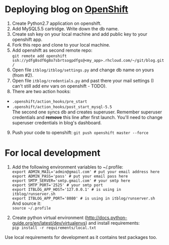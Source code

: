 Deploying blog on [OpenShift](https://www.openshift.com/ "OpenShift")
===========================

1. Create Python2.7 application on openshift.
2. Add MySQL5.5 cartridge. Write down the db name.
3. Create ssh key on your local machine and add public key to your openshift app.
4. Fork this repo and clone to your local machine.
5. Add openshift as second remote repo:<br>
```git remote add openshift ssh://ydfg8sdf6g8o7sbrtsogpdfgs@<my_app>.rhcloud.com/~/git/blog.git/```<br>
6. Open file ```itblog/itblog/settings.py``` and change db name on yours (from #2).
7. Open file ```itblog/credentials.py``` and past there your mail settings (I can't still add env vars on openshift - TODO).
8. There are two action hooks:
 * ```.openshift/action_hooks/pre_start```
 * ```.openshift/action_hooks/post_start_mysql-5.5```<br>
The second one syncs db and creates superuser. Remember superuser credentials and **remove** this line after first launch. You'll need to change superuser credentials in blog's dashboard.
9. Push your code to openshift:
```git push openshift master --force```


For local development
=====================

1. Add the following environment variables to ~/.profile:<br/>
```export ADMIN_MAIL='admin@gmail.com' # put your email address here```<br/>
```export ADMIN_PASS='pass' # put your email pass here```<br/>
```export SMTP_SERVER='smtp.gmail.com' # your smtp here```<br/>
```export SMTP_PORT='2525' # your smtp port```<br/>
```export ITBLOG_APP_HOST='127.0.0.1' # is using in itblog/runserver.sh```<br/>
```export ITBLOG_APP_PORT='8080' # is using in itblog/runserver.sh```<br/>
And source it:<br/>
```source ~/.profile```

2. Create python virtual environment (http://docs.python-guide.org/en/latest/dev/virtualenvs) and install requirements:<br>
```pip install -r requirements/local.txt```

Use local requirements for development as it contains test packages too.
